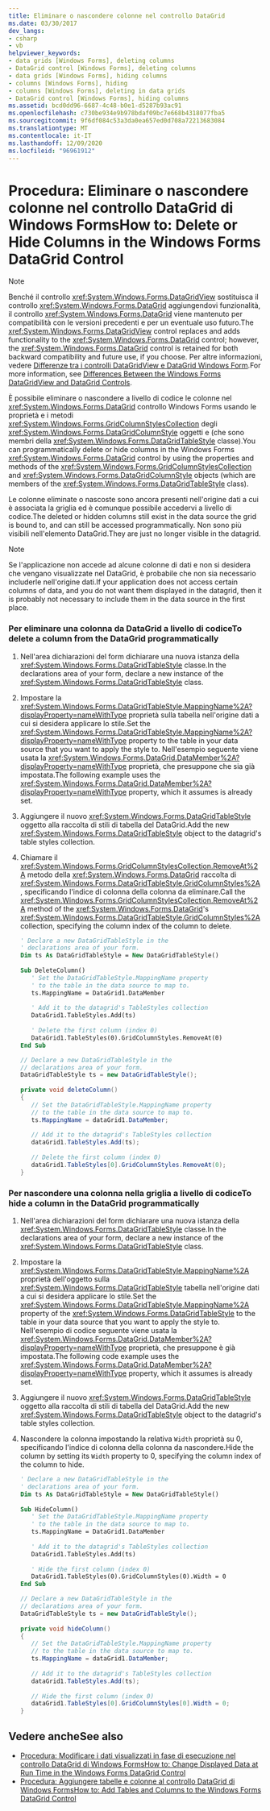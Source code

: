 ```yaml
---
title: Eliminare o nascondere colonne nel controllo DataGrid
ms.date: 03/30/2017
dev_langs:
- csharp
- vb
helpviewer_keywords:
- data grids [Windows Forms], deleting columns
- DataGrid control [Windows Forms], deleting columns
- data grids [Windows Forms], hiding columns
- columns [Windows Forms], hiding
- columns [Windows Forms], deleting in data grids
- DataGrid control [Windows Forms], hiding columns
ms.assetid: bcd0dd96-6687-4c48-b0e1-d5287b93ac91
ms.openlocfilehash: c730be934e9b978bdaf09bc7e668b4318077fba5
ms.sourcegitcommit: 9f6df084c53a3da0ea657ed0d708a72213683084
ms.translationtype: MT
ms.contentlocale: it-IT
ms.lasthandoff: 12/09/2020
ms.locfileid: "96961912"
---
```

# <a name="how-to-delete-or-hide-columns-in-the-windows-forms-datagrid-control"></a><span data-ttu-id="68251-102">Procedura: Eliminare o nascondere colonne nel controllo DataGrid di Windows Forms</span><span class="sxs-lookup"><span data-stu-id="68251-102">How to: Delete or Hide Columns in the Windows Forms DataGrid Control</span></span>
> [!NOTE]
> <span data-ttu-id="68251-103">Benché il controllo <xref:System.Windows.Forms.DataGridView> sostituisca il controllo <xref:System.Windows.Forms.DataGrid> aggiungendovi funzionalità, il controllo <xref:System.Windows.Forms.DataGrid> viene mantenuto per compatibilità con le versioni precedenti e per un eventuale uso futuro.</span><span class="sxs-lookup"><span data-stu-id="68251-103">The <xref:System.Windows.Forms.DataGridView> control replaces and adds functionality to the <xref:System.Windows.Forms.DataGrid> control; however, the <xref:System.Windows.Forms.DataGrid> control is retained for both backward compatibility and future use, if you choose.</span></span> <span data-ttu-id="68251-104">Per altre informazioni, vedere [Differenze tra i controlli DataGridView e DataGrid Windows Form](differences-between-the-windows-forms-datagridview-and-datagrid-controls.md).</span><span class="sxs-lookup"><span data-stu-id="68251-104">For more information, see [Differences Between the Windows Forms DataGridView and DataGrid Controls](differences-between-the-windows-forms-datagridview-and-datagrid-controls.md).</span></span>  
  
 <span data-ttu-id="68251-105">È possibile eliminare o nascondere a livello di codice le colonne nel <xref:System.Windows.Forms.DataGrid> controllo Windows Forms usando le proprietà e i metodi <xref:System.Windows.Forms.GridColumnStylesCollection> degli <xref:System.Windows.Forms.DataGridColumnStyle> oggetti e (che sono membri della <xref:System.Windows.Forms.DataGridTableStyle> classe).</span><span class="sxs-lookup"><span data-stu-id="68251-105">You can programmatically delete or hide columns in the Windows Forms <xref:System.Windows.Forms.DataGrid> control by using the properties and methods of the <xref:System.Windows.Forms.GridColumnStylesCollection> and <xref:System.Windows.Forms.DataGridColumnStyle> objects (which are members of the <xref:System.Windows.Forms.DataGridTableStyle> class).</span></span>  
  
 <span data-ttu-id="68251-106">Le colonne eliminate o nascoste sono ancora presenti nell'origine dati a cui è associata la griglia ed è comunque possibile accedervi a livello di codice.</span><span class="sxs-lookup"><span data-stu-id="68251-106">The deleted or hidden columns still exist in the data source the grid is bound to, and can still be accessed programmatically.</span></span> <span data-ttu-id="68251-107">Non sono più visibili nell'elemento DataGrid.</span><span class="sxs-lookup"><span data-stu-id="68251-107">They are just no longer visible in the datagrid.</span></span>  
  
> [!NOTE]
> <span data-ttu-id="68251-108">Se l'applicazione non accede ad alcune colonne di dati e non si desidera che vengano visualizzate nel DataGrid, è probabile che non sia necessario includerle nell'origine dati.</span><span class="sxs-lookup"><span data-stu-id="68251-108">If your application does not access certain columns of data, and you do not want them displayed in the datagrid, then it is probably not necessary to include them in the data source in the first place.</span></span>  
  
### <a name="to-delete-a-column-from-the-datagrid-programmatically"></a><span data-ttu-id="68251-109">Per eliminare una colonna da DataGrid a livello di codice</span><span class="sxs-lookup"><span data-stu-id="68251-109">To delete a column from the DataGrid programmatically</span></span>  
  
1. <span data-ttu-id="68251-110">Nell'area dichiarazioni del form dichiarare una nuova istanza della <xref:System.Windows.Forms.DataGridTableStyle> classe.</span><span class="sxs-lookup"><span data-stu-id="68251-110">In the declarations area of your form, declare a new instance of the <xref:System.Windows.Forms.DataGridTableStyle> class.</span></span>  
  
2. <span data-ttu-id="68251-111">Impostare la <xref:System.Windows.Forms.DataGridTableStyle.MappingName%2A?displayProperty=nameWithType> proprietà sulla tabella nell'origine dati a cui si desidera applicare lo stile.</span><span class="sxs-lookup"><span data-stu-id="68251-111">Set the <xref:System.Windows.Forms.DataGridTableStyle.MappingName%2A?displayProperty=nameWithType> property to the table in your data source that you want to apply the style to.</span></span> <span data-ttu-id="68251-112">Nell'esempio seguente viene usata la <xref:System.Windows.Forms.DataGrid.DataMember%2A?displayProperty=nameWithType> proprietà, che presuppone che sia già impostata.</span><span class="sxs-lookup"><span data-stu-id="68251-112">The following example uses the <xref:System.Windows.Forms.DataGrid.DataMember%2A?displayProperty=nameWithType> property, which it assumes is already set.</span></span>  
  
3. <span data-ttu-id="68251-113">Aggiungere il nuovo <xref:System.Windows.Forms.DataGridTableStyle> oggetto alla raccolta di stili di tabella del DataGrid.</span><span class="sxs-lookup"><span data-stu-id="68251-113">Add the new <xref:System.Windows.Forms.DataGridTableStyle> object to the datagrid's table styles collection.</span></span>  
  
4. <span data-ttu-id="68251-114">Chiamare il <xref:System.Windows.Forms.GridColumnStylesCollection.RemoveAt%2A> metodo della <xref:System.Windows.Forms.DataGrid> raccolta di <xref:System.Windows.Forms.DataGridTableStyle.GridColumnStyles%2A> , specificando l'indice di colonna della colonna da eliminare.</span><span class="sxs-lookup"><span data-stu-id="68251-114">Call the <xref:System.Windows.Forms.GridColumnStylesCollection.RemoveAt%2A> method of the <xref:System.Windows.Forms.DataGrid>'s <xref:System.Windows.Forms.DataGridTableStyle.GridColumnStyles%2A> collection, specifying the column index of the column to delete.</span></span>  
  
    ```vb  
    ' Declare a new DataGridTableStyle in the  
    ' declarations area of your form.  
    Dim ts As DataGridTableStyle = New DataGridTableStyle()  
  
    Sub DeleteColumn()  
       ' Set the DataGridTableStyle.MappingName property  
       ' to the table in the data source to map to.  
       ts.MappingName = DataGrid1.DataMember  
  
       ' Add it to the datagrid's TableStyles collection  
       DataGrid1.TableStyles.Add(ts)  
  
       ' Delete the first column (index 0)  
       DataGrid1.TableStyles(0).GridColumnStyles.RemoveAt(0)  
    End Sub  
    ```  
  
    ```csharp  
    // Declare a new DataGridTableStyle in the  
    // declarations area of your form.  
    DataGridTableStyle ts = new DataGridTableStyle();  
  
    private void deleteColumn()  
    {  
       // Set the DataGridTableStyle.MappingName property  
       // to the table in the data source to map to.  
       ts.MappingName = dataGrid1.DataMember;  
  
       // Add it to the datagrid's TableStyles collection  
       dataGrid1.TableStyles.Add(ts);  
  
       // Delete the first column (index 0)  
       dataGrid1.TableStyles[0].GridColumnStyles.RemoveAt(0);  
    }  
    ```  
  
### <a name="to-hide-a-column-in-the-datagrid-programmatically"></a><span data-ttu-id="68251-115">Per nascondere una colonna nella griglia a livello di codice</span><span class="sxs-lookup"><span data-stu-id="68251-115">To hide a column in the DataGrid programmatically</span></span>  
  
1. <span data-ttu-id="68251-116">Nell'area dichiarazioni del form dichiarare una nuova istanza della <xref:System.Windows.Forms.DataGridTableStyle> classe.</span><span class="sxs-lookup"><span data-stu-id="68251-116">In the declarations area of your form, declare a new instance of the <xref:System.Windows.Forms.DataGridTableStyle> class.</span></span>  
  
2. <span data-ttu-id="68251-117">Impostare la <xref:System.Windows.Forms.DataGridTableStyle.MappingName%2A> proprietà dell'oggetto sulla <xref:System.Windows.Forms.DataGridTableStyle> tabella nell'origine dati a cui si desidera applicare lo stile.</span><span class="sxs-lookup"><span data-stu-id="68251-117">Set the <xref:System.Windows.Forms.DataGridTableStyle.MappingName%2A> property of the <xref:System.Windows.Forms.DataGridTableStyle> to the table in your data source that you want to apply the style to.</span></span> <span data-ttu-id="68251-118">Nell'esempio di codice seguente viene usata la <xref:System.Windows.Forms.DataGrid.DataMember%2A?displayProperty=nameWithType> proprietà, che presuppone è già impostata.</span><span class="sxs-lookup"><span data-stu-id="68251-118">The following code example uses the <xref:System.Windows.Forms.DataGrid.DataMember%2A?displayProperty=nameWithType> property, which it assumes is already set.</span></span>  
  
3. <span data-ttu-id="68251-119">Aggiungere il nuovo <xref:System.Windows.Forms.DataGridTableStyle> oggetto alla raccolta di stili di tabella del DataGrid.</span><span class="sxs-lookup"><span data-stu-id="68251-119">Add the new <xref:System.Windows.Forms.DataGridTableStyle> object to the datagrid's table styles collection.</span></span>  
  
4. <span data-ttu-id="68251-120">Nascondere la colonna impostando la relativa `Width` proprietà su 0, specificando l'indice di colonna della colonna da nascondere.</span><span class="sxs-lookup"><span data-stu-id="68251-120">Hide the column by setting its `Width` property to 0, specifying the column index of the column to hide.</span></span>  
  
    ```vb  
    ' Declare a new DataGridTableStyle in the  
    ' declarations area of your form.  
    Dim ts As DataGridTableStyle = New DataGridTableStyle()  
  
    Sub HideColumn()  
       ' Set the DataGridTableStyle.MappingName property  
       ' to the table in the data source to map to.  
       ts.MappingName = DataGrid1.DataMember  
  
       ' Add it to the datagrid's TableStyles collection  
       DataGrid1.TableStyles.Add(ts)  
  
       ' Hide the first column (index 0)  
       DataGrid1.TableStyles(0).GridColumnStyles(0).Width = 0  
    End Sub  
    ```  
  
    ```csharp  
    // Declare a new DataGridTableStyle in the  
    // declarations area of your form.  
    DataGridTableStyle ts = new DataGridTableStyle();  
  
    private void hideColumn()  
    {  
       // Set the DataGridTableStyle.MappingName property  
       // to the table in the data source to map to.  
       ts.MappingName = dataGrid1.DataMember;  
  
       // Add it to the datagrid's TableStyles collection  
       dataGrid1.TableStyles.Add(ts);  
  
       // Hide the first column (index 0)  
       dataGrid1.TableStyles[0].GridColumnStyles[0].Width = 0;  
    }  
    ```  
  
## <a name="see-also"></a><span data-ttu-id="68251-121">Vedere anche</span><span class="sxs-lookup"><span data-stu-id="68251-121">See also</span></span>

- [<span data-ttu-id="68251-122">Procedura: Modificare i dati visualizzati in fase di esecuzione nel controllo DataGrid di Windows Forms</span><span class="sxs-lookup"><span data-stu-id="68251-122">How to: Change Displayed Data at Run Time in the Windows Forms DataGrid Control</span></span>](change-displayed-data-at-run-time-wf-datagrid-control.md)
- [<span data-ttu-id="68251-123">Procedura: Aggiungere tabelle e colonne al controllo DataGrid di Windows Forms</span><span class="sxs-lookup"><span data-stu-id="68251-123">How to: Add Tables and Columns to the Windows Forms DataGrid Control</span></span>](how-to-add-tables-and-columns-to-the-windows-forms-datagrid-control.md)
